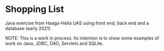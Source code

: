 # Shopping List
Java exercise from Haaga-Helia UAS using front end, back end and a database (early 2021).

NOTE: This is a work in process. Its intention is to show some examples of work on Java, JDBC, DAO, Servlets and SQLite.

